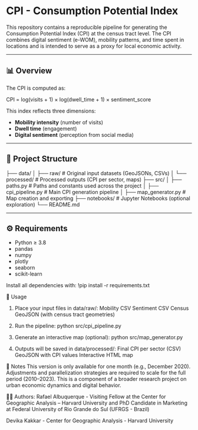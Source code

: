 # CPI - Consumption Potential Index

This repository contains a reproducible pipeline for generating the Consumption Potential Index (CPI) at the census tract level. The CPI combines digital sentiment (e-WOM), mobility patterns, and time spent in locations and is intended to serve as a proxy for local economic activity.

---

## 📊 Overview

The CPI is computed as:

CPI = log(visits + 1) × log(dwell_time + 1) × sentiment_score


This index reflects three dimensions:
- **Mobility intensity** (number of visits)
- **Dwell time** (engagement)
- **Digital sentiment** (perception from social media)

---

## 📁 Project Structure
├── data/ │ ├── raw/ # Original input datasets (GeoJSONs, CSVs) │ └── processed/ # Processed outputs (CPI per sector, maps) ├── src/ │ ├── paths.py # Paths and constants used across the project │ ├── cpi_pipeline.py # Main CPI generation pipeline │ ├── map_generator.py # Map creation and exporting ├── notebooks/ # Jupyter Notebooks (optional exploration) └── README.md

---

## ⚙️ Requirements

- Python ≥ 3.8
- pandas
- numpy
- plotly
- seaborn
- scikit-learn

Install all dependencies with:
!pip install -r requirements.txt

🚀 Usage
1. Place your input files in data/raw/:
Mobility CSV
Sentiment CSV
Census GeoJSON (with census tract geometries)

2. Run the pipeline:
python src/cpi_pipeline.py

3. Generate an interactive map (optional):
python src/map_generator.py

4. Outputs will be saved in data/processed/:
Final CPI per sector (CSV)
GeoJSON with CPI values
Interactive HTML map


📌 Notes
This version is only available for one month (e.g., December 2020). Adjustments and parallelization strategies are required to scale for the full period (2010–2023).
This is a component of a broader research project on urban economic dynamics and digital behavior.



👨‍🔬 Authors:
Rafael Albuquerque - Visiting Fellow at the Center for Geographic Analysis – Harvard University and
PhD Candidate in Marketing at Federal University of Rio Grande do Sul (UFRGS - Brazil)

Devika Kakkar - 
Center for Geographic Analysis - Harvard University
